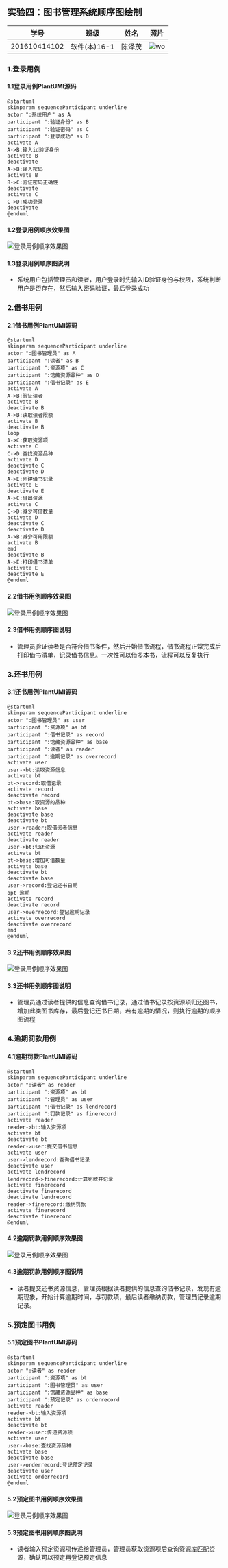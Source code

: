 ## 实验四：图书管理系统顺序图绘制
|学号|班级|姓名|照片|
|:-------:|:-------------: | :----------:|:---:|
|201610414102|软件(本)16-1|陈泽茂|![wo](../test1/wo.jpg)

### 1.登录用例
#### 1.1登录用例PlantUMl源码
```puml
@startuml
skinparam sequenceParticipant underline
actor ":系统用户" as A
participant ":验证身份" as B
participant ":验证密码" as C
participant ":登录成功" as D
activate A
A->B:输入id验证身份
activate B
deactivate
A->B:输入密码
activate B
B->C:验证密码正确性
deactivate
activate C
C->D:成功登录
deactivate
@enduml
```
#### 1.2登录用例顺序效果图
![登录用例顺序效果图](login.png)
#### 1.3登录用例顺序图说明
- 系统用户包括管理员和读者，用户登录时先输入ID验证身份与权限，系统判断用户是否存在，然后输入密码验证，最后登录成功
### 2.借书用例
#### 2.1借书用例PlantUMl源码
```puml
@startuml
skinparam sequenceParticipant underline
actor ":图书管理员" as A
participant ":读者" as B
participant ":资源项" as C
participant ":馆藏资源品种" as D
participant ":借书记录" as E
activate A
A->B:验证读者
activate B
deactivate B
A->B:读取读者限额
activate B
deactivate B
loop
A->C:获取资源项
activate C
C->D:查找资源品种
activate D
deactivate C
deactivate D
A->E:创建借书记录
activate E
deactivate E
A->C:借出资源
activate C
C->D:减少可借数量
activate D
deactivate C
deactivate D
A->B:减少可用限额
activate B
end
deactivate B
A->E:打印借书清单
activate E
deactivate E
@enduml
```
#### 2.2借书用例顺序效果图
![登录用例顺序效果图](lend.png)
#### 2.3借书用例顺序图说明
- 管理员验证读者是否符合借书条件，然后开始借书流程，借书流程正常完成后打印借书清单，记录借书信息。一次性可以借多本书，流程可以反复执行
### 3.还书用例
#### 3.1还书用例PlantUMl源码
```puml
@startuml
skinparam sequenceParticipant underline
actor ":图书管理员" as user
participant ":资源项" as bt
participant ":借书记录" as record
participant ":馆藏资源品种" as base
participant ":读者" as reader
participant ":逾期记录" as overrecord
activate user
user->bt:读取资源信息
activate bt
bt->record:取借记录
activate record
deactivate record
bt->base:取资源的品种
activate base
deactivate base
deactivate bt
user->reader:取借阅者信息
activate reader
deactivate reader
user->bt:归还资源
activate bt
bt->base:增加可借数量
activate base
deactivate bt
deactivate base
user->record:登记还书日期
opt 逾期
activate record
deactivate record
user->overrecord:登记逾期记录
activate overrecord
deactivate overrecord
end
@enduml
```
#### 3.2还书用例顺序效果图
![登录用例顺序效果图](return.png)
#### 3.3还书用例顺序图说明
- 管理员通过读者提供的信息查询借书记录，通过借书记录按资源项归还图书，增加此类图书库存，最后登记还书日期，若有逾期的情况，则执行逾期的顺序图流程
### 4.逾期罚款用例
#### 4.1逾期罚款PlantUMl源码
```puml
@startuml
skinparam sequenceParticipant underline
actor ":读者" as reader
participant ":资源项" as bt
participant ":管理员" as user
participant ":借书记录" as lendrecord
participant ":罚款记录" as finerecord
activate reader
reader->bt:输入资源项
activate bt
deactivate bt
reader->user:提交借书信息
activate user
user->lendrecord:查询借书记录
deactivate user
activate lendrecord
lendrecord->finerecord:计算罚款并记录
activate finerecord
deactivate finerecord
deactivate lendrecord
reader->finerecord:缴纳罚款
activate finerecord
deactivate finerecord
@enduml
```
#### 4.2逾期罚款用例顺序效果图
![登录用例顺序效果图](fine.png)
#### 4.3逾期罚款用例顺序图说明
- 读者提交还书资源信息，管理员根据读者提供的信息查询借书记录，发现有逾期现象，开始计算逾期时间，与罚款项，最后读者缴纳罚款，管理员记录逾期记录。
### 5.预定图书用例
#### 5.1预定图书PlantUMl源码
```puml
@startuml
skinparam sequenceParticipant underline
actor ":读者" as reader
participant ":资源项" as bt
participant ":图书管理员" as user
participant ":馆藏资源品种" as base
participant ":预定记录" as orderrecord
activate reader
reader->bt:输入资源项
activate bt
deactivate bt
reader->user:传递资源项
activate user
user->base:查找资源品种
activate base
deactivate base
user->orderrecord:登记预定记录
deactivate user
activate orderrecord
@enduml
```
#### 5.2预定图书用例顺序效果图
![登录用例顺序效果图](order.png)
#### 5.3预定图书用例顺序图说明
- 读者输入预定资源项传递给管理员，管理员获取资源项后查询资源库匹配资源，确认可以预定再登记预定信息
